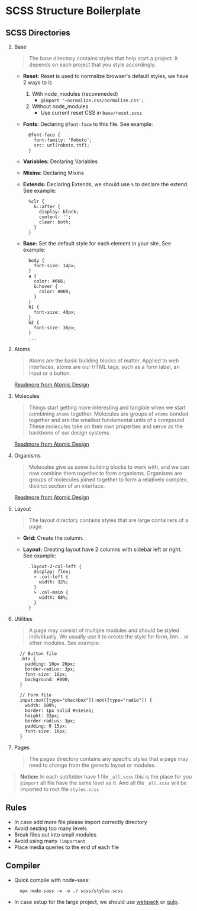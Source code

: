 # SCSS Structure Boilerplate

SCSS Directories
------
1. Base

    > The base directory contains styles that help start a project. It depends on each project that you style accordingly.

    * **Reset:** Reset is used to normalize browser's default styles, we have 2 ways to it:
      1. With node_modules (recommeded)
          - `@import '~normalize.css/normalize.css';`
      2. Without node_modules
          - Use current reset CSS in `base/reset.scss`
    * **Fonts:** Declaring `@font-face` to this file. See example:

      ```
        @font-face {
          font-family: 'Roboto';
          src: url(roboto.ttf);
        }
      ```

    * **Variables:** Declaring Variables
    * **Mixins:** Declaring Mixins
    * **Extends:** Declaring Extends, we should use `%` to declare the extend. See example:

      ```
        %clr {
          &::after {
            display: block;
            content: '';
            clear: both;
          }
        }
      ```

    * **Base:** Set the default style for each element in your site. See example:

      ```
        body {
          font-size: 14px;
        }
        a {
          color: #666;
          &:hover {
            color: #000;
          }
        }
        h1 {
          font-size: 40px;
        }
        h2 {
          font-size: 36px;
        }
        ...
      ```

2. Atoms
    > Atoms are the basic building blocks of matter. Applied to web interfaces, atoms are our HTML tags, such as a form label, an input or a button.

    [Readmore from Atomic Design](https://bradfrost.com/blog/post/atomic-web-design/#atoms)

3. Molecules
    > Things start getting more interesting and tangible when we start combining `atoms` together. Molecules are groups of `atoms` bonded together and are the smallest fundamental units of a compound. These molecules take on their own properties and serve as the backbone of our design systems.

    [Readmore from Atomic Design](https://bradfrost.com/blog/post/atomic-web-design/#molecules)

4. Organisms
    > Molecules give us some building blocks to work with, and we can now combine them together to form organisms. Organisms are groups of molecules joined together to form a relatively complex, distinct section of an interface.

    [Readmore from Atomic Design](https://bradfrost.com/blog/post/atomic-web-design/#organisms)

5. Layout

    > The layout directory contains styles that are large containers of a page.

    * **Grid:** Create the column.
    * **Layout:** Creating layout have 2 columns with sidebar left or right. See example:

      ```
        .layout-2-col-left {
          display: flex;
          > .col-left {
            width: 32%;
          }
          > .col-main {
            width: 68%;
          }
        }
      ```

6. Utilities
  
    > A page may consist of multiple modules and should be styled individually. We usually use it to create the style for form, btn... or other modules. See example:

    ```
      // Button file
      .btn {
        padding: 10px 20px;
        border-radius: 3px;
        font-size: 16px;
        background: #000;
      }

      // Form file
      input:not([type="checkbox"]):not([type="radio"]) {
        width: 100%;
        border: 1px solid #e1e1e1;
        height: 32px;
        border-radius: 3px;
        padding: 0 15px;
        font-size: 16px;
      }
    ```

7. Pages
    
    > The pages directory contains any specific styles that a page may need to change from the generic layout or modules.


> **Notice:** In each subfolder have 1 file `_all.scss` this is the place for you `@import` all file have the same level as it. And all file `_all.scss` will be imported to root file `styles.scss`


Rules
------
  * In case add more file please import correctly directory
  * Avoid nesting too many levels
  * Break files out into small modules
  * Avoid using many `!important`
  * Place media queries to the end of each file

Compiler
------
  * Quick compile with node-sass: 
      ```
        npx node-sass -w -o ./ scss/styles.scss
      ```
    
  * In case setup for the large project, we should use [webpack](https://webpack.js.org/) or [gulp](https://gulpjs.com/).

